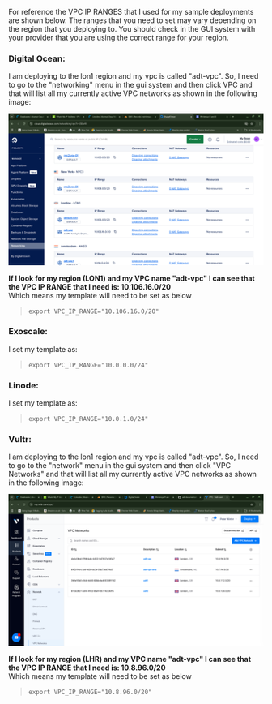 For reference the VPC IP RANGES that I used for my sample deployments are shown below. 
The ranges that you need to set may vary depending on the region that you deploying to. 
You should check in the GUI system with your provider that you are using the correct range for your region.

### Digital Ocean: 
 
I am deploying to the lon1 region and my vpc is called "adt-vpc". So, I need to go to the "networking" menu in the gui system and then click VPC and that will list all my currently active VPC networks as shown in the following image:

![dovpc](./images/dovpc.png)

**If I look for my region (LON1) and my VPC name "adt-vpc" I can see that the VPC IP RANGE that I need is: 10.106.16.0/20**  
Which means my template will need to be set as below

>     export VPC_IP_RANGE="10.106.16.0/20"

### Exoscale: 

I set my template as: 

>     export VPC_IP_RANGE="10.0.0.0/24"

### Linode: 

I set my template as: 

>     export VPC_IP_RANGE="10.0.1.0/24"

### Vultr:

I am deploying to the lon1 region and my vpc is called "adt-vpc". So, I need to go to the "network" menu in the gui system and then click "VPC Networks" and that will list all my currently active VPC networks as shown in the following image:

![vpcvultr](./images/vpcvultr.png)

**If I look for my region (LHR) and my VPC name "adt-vpc" I can see that the VPC IP RANGE that I need is: 10.8.96.0/20**  
Which means my template will need to be set as below

>     export VPC_IP_RANGE="10.8.96.0/20"


